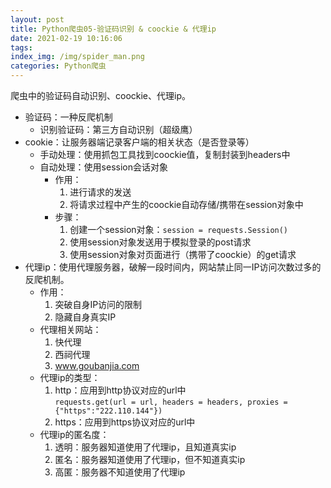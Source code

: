 ```yaml
---
layout: post
title: Python爬虫05-验证码识别 & coockie & 代理ip
date: 2021-02-19 10:16:06
tags:
index_img: /img/spider_man.png
categories: Python爬虫
---
```

爬虫中的验证码自动识别、coockie、代理ip。
<!--more-->
- 验证码：一种反爬机制
  - 识别验证码：第三方自动识别（超级鹰）
- cookie：让服务器端记录客户端的相关状态（是否登录等）
  - 手动处理：使用抓包工具找到coockie值，复制封装到headers中
  - 自动处理：使用session会话对象
    - 作用：
        1. 进行请求的发送
        2. 将请求过程中产生的coockie自动存储/携带在session对象中
    - 步骤：
        1. 创建一个session对象：``session = requests.Session()``
        2. 使用session对象发送用于模拟登录的post请求
        3. 使用session对象对页面进行（携带了coockie）的get请求
- 代理ip：使用代理服务器，破解一段时间内，网站禁止同一IP访问次数过多的反爬机制。
  - 作用：
    1. 突破自身IP访问的限制
    2. 隐藏自身真实IP
  - 代理相关网站：
    1. 快代理
    2. 西祠代理
    3. www.goubanjia.com
  - 代理ip的类型：
    1. http：应用到http协议对应的url中  
      ``requests.get(url = url, headers = headers, proxies = {"https":"222.110.144"})``
    2. https：应用到https协议对应的url中
  - 代理ip的匿名度：
    1. 透明：服务器知道使用了代理ip，且知道真实ip
    2. 匿名：服务器知道使用了代理ip，但不知道真实ip
    3. 高匿：服务器不知道使用了代理ip


